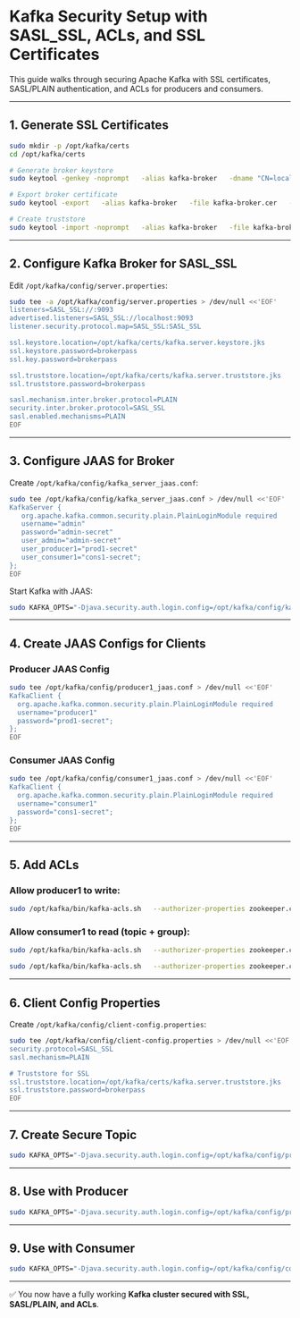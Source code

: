 # Kafka Security Setup with SASL_SSL, ACLs, and SSL Certificates

This guide walks through securing Apache Kafka with SSL certificates, SASL/PLAIN authentication, and ACLs for producers and consumers.

---

## 1. Generate SSL Certificates

```bash
sudo mkdir -p /opt/kafka/certs
cd /opt/kafka/certs

# Generate broker keystore
sudo keytool -genkey -noprompt   -alias kafka-broker   -dname "CN=localhost, OU=Kafka, O=Company, L=City, S=State, C=IN"   -keystore kafka.server.keystore.jks   -keyalg RSA -storepass brokerpass -keypass brokerpass -validity 365

# Export broker certificate
sudo keytool -export   -alias kafka-broker   -file kafka-broker.cer   -keystore kafka.server.keystore.jks   -storepass brokerpass

# Create truststore
sudo keytool -import -noprompt   -alias kafka-broker   -file kafka-broker.cer   -keystore kafka.server.truststore.jks   -storepass brokerpass
```

---

## 2. Configure Kafka Broker for SASL_SSL

Edit `/opt/kafka/config/server.properties`:

```bash
sudo tee -a /opt/kafka/config/server.properties > /dev/null <<'EOF'
listeners=SASL_SSL://:9093
advertised.listeners=SASL_SSL://localhost:9093
listener.security.protocol.map=SASL_SSL:SASL_SSL

ssl.keystore.location=/opt/kafka/certs/kafka.server.keystore.jks
ssl.keystore.password=brokerpass
ssl.key.password=brokerpass

ssl.truststore.location=/opt/kafka/certs/kafka.server.truststore.jks
ssl.truststore.password=brokerpass

sasl.mechanism.inter.broker.protocol=PLAIN
security.inter.broker.protocol=SASL_SSL
sasl.enabled.mechanisms=PLAIN
EOF
```

---

## 3. Configure JAAS for Broker

Create `/opt/kafka/config/kafka_server_jaas.conf`:

```bash
sudo tee /opt/kafka/config/kafka_server_jaas.conf > /dev/null <<'EOF'
KafkaServer {
   org.apache.kafka.common.security.plain.PlainLoginModule required
   username="admin"
   password="admin-secret"
   user_admin="admin-secret"
   user_producer1="prod1-secret"
   user_consumer1="cons1-secret";
};
EOF
```

Start Kafka with JAAS:

```bash
sudo KAFKA_OPTS="-Djava.security.auth.login.config=/opt/kafka/config/kafka_server_jaas.conf" /opt/kafka/bin/kafka-server-start.sh -daemon /opt/kafka/config/server.properties
```

---

## 4. Create JAAS Configs for Clients

### Producer JAAS Config

```bash
sudo tee /opt/kafka/config/producer1_jaas.conf > /dev/null <<'EOF'
KafkaClient {
  org.apache.kafka.common.security.plain.PlainLoginModule required
  username="producer1"
  password="prod1-secret";
};
EOF
```

### Consumer JAAS Config

```bash
sudo tee /opt/kafka/config/consumer1_jaas.conf > /dev/null <<'EOF'
KafkaClient {
  org.apache.kafka.common.security.plain.PlainLoginModule required
  username="consumer1"
  password="cons1-secret";
};
EOF
```

---

## 5. Add ACLs

### Allow producer1 to write:

```bash
sudo /opt/kafka/bin/kafka-acls.sh   --authorizer-properties zookeeper.connect=localhost:2181   --add --allow-principal User:producer1   --operation Write   --topic secure-orders
```

### Allow consumer1 to read (topic + group):

```bash
sudo /opt/kafka/bin/kafka-acls.sh   --authorizer-properties zookeeper.connect=localhost:2181   --add --allow-principal User:consumer1   --operation Read   --topic secure-orders

sudo /opt/kafka/bin/kafka-acls.sh   --authorizer-properties zookeeper.connect=localhost:2181   --add --allow-principal User:consumer1   --operation Read   --group secure-group
```

---

## 6. Client Config Properties

Create `/opt/kafka/config/client-config.properties`:

```bash
sudo tee /opt/kafka/config/client-config.properties > /dev/null <<'EOF'
security.protocol=SASL_SSL
sasl.mechanism=PLAIN

# Truststore for SSL
ssl.truststore.location=/opt/kafka/certs/kafka.server.truststore.jks
ssl.truststore.password=brokerpass
EOF
```

---

## 7. Create Secure Topic

```bash
sudo KAFKA_OPTS="-Djava.security.auth.login.config=/opt/kafka/config/producer1_jaas.conf" /opt/kafka/bin/kafka-topics.sh   --create   --topic secure-orders   --partitions 3   --replication-factor 1   --bootstrap-server localhost:9093   --command-config /opt/kafka/config/client-config.properties
```

---

## 8. Use with Producer

```bash
sudo KAFKA_OPTS="-Djava.security.auth.login.config=/opt/kafka/config/producer1_jaas.conf" /opt/kafka/bin/kafka-console-producer.sh   --bootstrap-server localhost:9093   --topic secure-orders   --producer.config /opt/kafka/config/client-config.properties
```

---

## 9. Use with Consumer

```bash
sudo KAFKA_OPTS="-Djava.security.auth.login.config=/opt/kafka/config/consumer1_jaas.conf" /opt/kafka/bin/kafka-console-consumer.sh   --bootstrap-server localhost:9093   --topic secure-orders   --group secure-group   --consumer.config /opt/kafka/config/client-config.properties   --from-beginning
```

---

✅ You now have a fully working **Kafka cluster secured with SSL, SASL/PLAIN, and ACLs**.
